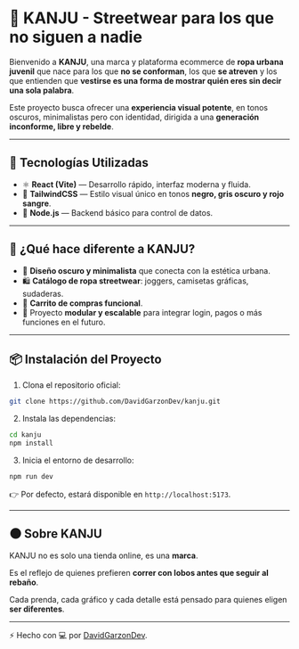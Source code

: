 
# 🐺 KANJU - Streetwear para los que no siguen a nadie

Bienvenido a **KANJU**, una marca y plataforma ecommerce de **ropa urbana juvenil** que nace para los que **no se conforman**, los que **se atreven** y los que entienden que **vestirse es una forma de mostrar quién eres sin decir una sola palabra**.

Este proyecto busca ofrecer una **experiencia visual potente**, en tonos oscuros, minimalistas pero con identidad, dirigida a una **generación inconforme, libre y rebelde**.

---

## 🚀 Tecnologías Utilizadas

- ⚛️ **React (Vite)** — Desarrollo rápido, interfaz moderna y fluida.
- 🎨 **TailwindCSS** — Estilo visual único en tonos **negro, gris oscuro y rojo sangre**.
- 🔗 **Node.js** — Backend básico para control de datos.

---

## 🎯 ¿Qué hace diferente a KANJU?

- 🖤 **Diseño oscuro y minimalista** que conecta con la estética urbana.
- 🛍️ **Catálogo de ropa streetwear**: joggers, camisetas gráficas, sudaderas.
- 🛒 **Carrito de compras funcional**.
- 🧩 Proyecto **modular y escalable** para integrar login, pagos o más funciones en el futuro.

---

## 📦 Instalación del Proyecto

1. Clona el repositorio oficial:

```bash
git clone https://github.com/DavidGarzonDev/kanju.git
````

2. Instala las dependencias:

```bash
cd kanju
npm install
```

3. Inicia el entorno de desarrollo:

```bash
npm run dev
```

👉 Por defecto, estará disponible en `http://localhost:5173`.

---


## 🌑 Sobre KANJU

KANJU no es solo una tienda online, es una **marca**.

Es el reflejo de quienes prefieren **correr con lobos antes que seguir al rebaño**.

Cada prenda, cada gráfico y cada detalle está pensado para quienes eligen **ser diferentes**.

---

⚡ Hecho con 💻 por [DavidGarzonDev](https://github.com/DavidGarzonDev).




